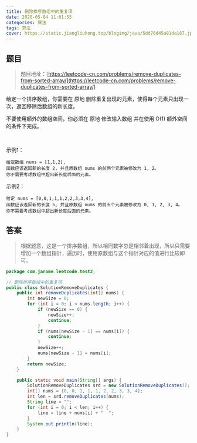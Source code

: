 ```yaml
---
title: 删除排序数组中的重复项
date: 2020-05-04 11:01:55
categories: 算法
tags: 算法
cover: https://static.jiangliuhong.top/blogimg/java/5dd76d45a81da187.jpg
---
```


## 题目

> 题目地址：[https://leetcode-cn.com/problems/remove-duplicates-from-sorted-array/](https://leetcode-cn.com/problems/remove-duplicates-from-sorted-array/)

给定一个排序数组，你需要在 原地 删除重复出现的元素，使得每个元素只出现一次，返回移除后数组的新长度。

不要使用额外的数组空间，你必须在 原地 修改输入数组 并在使用 O(1) 额外空间的条件下完成。

 

示例1：

```
给定数组 nums = [1,1,2], 
函数应该返回新的长度 2, 并且原数组 nums 的前两个元素被修改为 1, 2。 
你不需要考虑数组中超出新长度后面的元素。
```

示例2：

```
给定 nums = [0,0,1,1,1,2,2,3,3,4],
函数应该返回新的长度 5, 并且原数组 nums 的前五个元素被修改为 0, 1, 2, 3, 4。
你不需要考虑数组中超出新长度后面的元素。
```

## 答案

> 根据题意，这是一个排序数组，所以相同数字总是相邻着出现，所以只需要增加一个数组指针，遍历时，使用原数组与这个指针对应的值进行比较即可。

```java
package com.jarome.leetcode.test2;

// 删除排序数组中的重复项
public class SolutionRemoveDuplicates {
    public int removeDuplicates(int[] nums) {
        int newSize = 0;
        for (int i = 0; i < nums.length; i++) {
            if (newSize == 0) {
                newSize++;
                continue;
            }
            if (nums[newSize - 1] == nums[i]) {
                continue;
            }
            newSize++;
            nums[newSize - 1] = nums[i];
        }
        return newSize;
    }

    public static void main(String[] args) {
        SolutionRemoveDuplicates srd = new SolutionRemoveDuplicates();
        int[] nums = {0, 0, 1, 1, 1, 2, 2, 3, 3, 4};
        int len = srd.removeDuplicates(nums);
        String line = "";
        for (int i = 0; i < len; i++) {
            line = line + nums[i] + "  ";
        }
        System.out.println(line);
    }
}
```